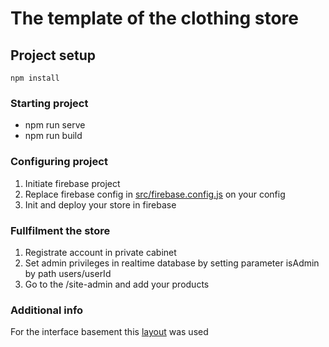 # The template of the clothing store

## Project setup
```
npm install
```

### Starting project

* npm run serve
* npm run build

### Configuring project

1. Initiate firebase project
2. Replace firebase config in [src/firebase.config.js](https://github.com/KirillTereshkin/ShopProject/blob/master/src/firebase.config.js) on your config
3. Init and deploy your store in firebase

### Fullfilment the store

1. Registrate account in private cabinet
2. Set admin privileges in realtime database by setting parameter isAdmin by path users/userId
3. Go to the /site-admin and add your products

### Additional info

For the interface basement this [layout](https://colorlib.com/wp/template/dealers/) was used
